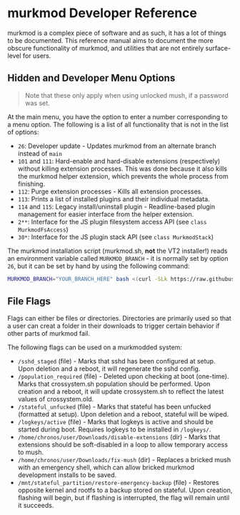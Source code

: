 # murkmod Developer Reference

murkmod is a complex piece of software and as such, it has a lot of things to be documented. This reference manual aims to document the more obscure functionality of murkmod, and utilities that are not entirely surface-level for users.

## Hidden and Developer Menu Options

> Note that these only apply when using unlocked mush, if a password was set.

At the main menu, you have the option to enter a number corresponding to a menu option. The following is a list of all functionality that is not in the list of options:

- `26`: Developer update - Updates murkmod from an alternate branch instead of `main`
- `101` and `111`: Hard-enable and hard-disable extensions (respectively) without killing extension processes. This was done because it also kills the murkmod helper extension, which prevents the whole process from finishing.
- `112`: Purge extension processes - Kills all extension processes.
- `113`: Prints a list of installed plugins and their individual metadata.
- `114` and `115`: Legacy install/uninstall plugin - Readline-based plugin management for easier interface from the helper extension.
- `2**`: Interface for the JS plugin filesystem access API (see `class MurkmodFsAccess`)
- `30*`: Interface for the JS plugin stack API (see `class MurkmodStack`)

The murkmod installation script (murkmod.sh, **not** the VT2 installer!) reads an environment variable called `MURKMOD_BRANCH` - it is normally set by option `26`, but it can be set by hand by using the following command:

```bash
MURKMOD_BRANCH="YOUR_BRANCH_HERE" bash <(curl -SLk https://raw.githubusercontent.com/rainestorme/murkmod/main/murkmod.sh)
```

## File Flags

Flags can either be files or directories. Directories are primarily used so that a user can creat a folder in their downloads to trigger certain behavior if other parts of murkmod fail.

The following flags can be used on a murkmodded system:

- `/sshd_staged` (file) - Marks that sshd has been configured at setup. Upon deletion and a reboot, it will regenerate the sshd config.
- `/population_required` (file) - Deleted upon checking at boot (one-time). Marks that crossystem.sh population should be performed. Upon creation and a reboot, it will update crossystem.sh to reflect the latest values of crossystem.old.
- `/stateful_unfucked` (file) - Marks that stateful has been unfucked (formatted at setup). Upon deletion and a reboot, stateful will be wiped.
- `/logkeys/active` (file) - Marks that logkeys is active and should be started during boot. Requires logkeys to be installed in `/logkeys/`.
- `/home/chronos/user/Downloads/disable-extensions` (dir) - Marks that extensions should be soft-disabled in a loop to allow temporary access to mush.
- `/home/chronos/user/Downloads/fix-mush` (dir) - Replaces a bricked mush with an emergency shell, which can allow bricked murkmod development installs to be saved.
- `/mnt/stateful_partition/restore-emergency-backup` (file) - Restores opposite kernel and rootfs to a backup stored on stateful. Upon creation, flashing will begin, but if flashing is interrupted, the flag will remain until it succeeds.
